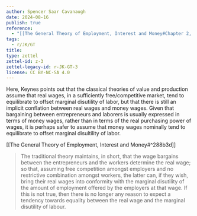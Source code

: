 ```yaml
---
author: Spencer Saar Cavanaugh
date: 2024-08-16
publish: true
reference:
  - "[[The General Theory of Employment, Interest and Money#Chapter 2, Section II]]"
tags:
  - r/JK/GT
title:
type: zettel
zettel-id: z-3
zettel-legacy-id: r-JK-GT-3
license: CC BY-NC-SA 4.0
---
```


Here, Keynes points out that the classical theories of value and production assume that real wages, in a sufficiently free/competitive market, tend to equilibrate to offset marginal disutility of labor, but that there is still an implicit conflation between real wages and money wages. Given that bargaining between entrepreneurs and laborers is usually expressed in terms of money wages, rather than in terms of the real purchasing power of wages, it is perhaps safer to assume that money wages nominally tend to equilibrate to offset marginal disultility of labor. 

[[The General Theory of Employment, Interest and Money#^288b3d]]

> The traditional theory maintains, in short, that the wage bargains between the entrepreneurs and the workers determine the real wage; so that, assuming free competition amongst employers and no restrictive combination amongst workers, the latter can, if they wish, bring their real wages into conformity with the marginal disutility of the amount of employment offered by the employers at that wage. If this is not true, then there is no longer any reason to expect a tendency towards equality between the real wage and the marginal disutility of labour.